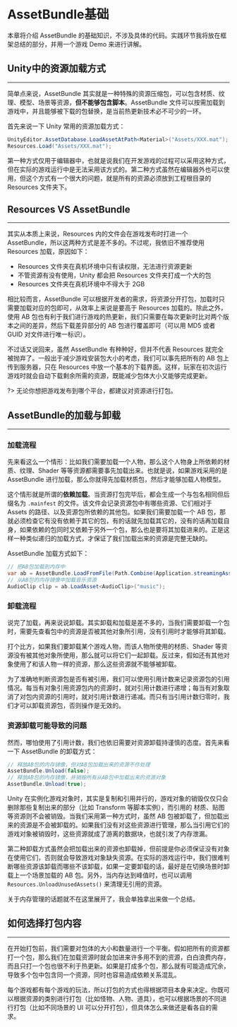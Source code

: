 # AssetBundle基础

本章将介绍 AssetBundle 的基础知识，不涉及具体的代码。实践环节我将放在框架总结的部分，并用一个游戏 Demo 来进行讲解。

## Unity中的资源加载方式

---

简单点来说，AssetBundle 其实就是一种特殊的资源压缩包，可以包含材质、纹理、模型、场景等资源，**但不能够包含脚本**。AssetBundle 文件可以按需加载到游戏中，并且能够被下载的包替换，是当前热更新技术必不可少的一环。

首先来说一下 Unity 常用的资源加载方式：

```csharp
UnityEditor.AssetDatabase.LoadAssetAtPath<Material>("Assets/XXX.mat");
Resources.Load("Assets/XXX.mat");
```

第一种方式仅用于编辑器中，也就是说我们在开发游戏的过程可以采用这种方式，但在实际的游戏运行中是无法采用该方式的。第二种方式虽然在编辑器外也可以使用，但这个方式有一个很大的问题，就是所有的资源必须放到工程根目录的 Resources 文件夹下。

## Resources VS AssetBundle

---

其实从本质上来说，Resources 内的文件会在游戏发布时打进一个 AssetBundle，所以这两种方式是差不多的。不过呢，我依旧不推荐使用 Resources 加载，原因如下：

* Resources 文件夹在真机环境中只有读权限，无法进行资源更新
* 不管资源有没有使用，Unity 都会把 Resources 文件夹打成一个大的包
* Resources 文件夹在真机环境中不得大于 2GB

相比较而言，AssetBundle 可以根据开发者的需求，将资源分开打包，加载时只需要加载对应的包即可，从效率上来说是要高于 Resources 加载的。除此之外，使用 AB 包也有利于我们进行游戏的热更新，我们只需要在每次更新时比对两个版本之间的差异，然后下载差异部分的 AB 包进行覆盖即可（可以用 MD5 或者 GUID 对文件进行唯一标识）。

不过话又说回来，虽然 AssetBundle 有种种好，但并不代表 Resources 就完全被抛弃了。一般出于减少游戏安装包大小的考虑，我们可以事先把所有的 AB 包上传到服务器，只在 Resources 中放一个基本的下载界面。这样，玩家在初次运行游戏时就会自动下载剩余所需的资源，既能减少包体大小又能够完成更新。

?> 无论你想把游戏发布到哪个平台，都建议对资源进行打包。

## AssetBundle的加载与卸载

---

### 加载流程

先来看这么一个情形：比如我们需要加载一个人物，那么这个人物身上所依赖的材质、纹理、Shader 等等资源都需要事先加载出来。也就是说，如果游戏采用的是 AssetBundle 进行加载，那么你就得先加载材质包，然后才能够加载人物模型。

这个情形就是所谓的**依赖加载**。当资源打包完毕后，都会生成一个与包名相同但后缀名为 `.mainfest` 的文件。该文件会记录资源包中有哪些资源、它们相对于 Assets 的路径、以及资源包所依赖的其他包。如果我们需要加载一个 AB 包，那就必须检查它有没有依赖于其它的包，有的话就先加载其它的，没有的话再加载自身，如果依赖的包同时又依赖于另外一个包，那么也是要将其加载进来的。正是这样一种类似递归的加载方式，才保证了我们加载出来的资源是完整无缺的。

AssetBundle 加载方式如下：

```csharp
// 把AB包加载到内存中
var ab = AssetBundle.LoadFromFile(Path.Combine(Application.streamingAssetsPath, "myassetBundle"));
// 从AB包的内存镜像中加载音乐资源
AudioClip clip = ab.LoadAsset<AudioClip>("music");
```

### 卸载流程

说完了加载，再来说说卸载。其实卸载和加载是差不多的，当我们需要卸载一个包时，需要先查看包中的资源是否被其他对象所引用，没有引用时才能够将其卸载。

打个比方，如果我们要卸载某个游戏人物，而该人物所使用的材质、Shader 等资源没有被其他对象所使用，那么就可以将它们一起卸载。反过来，假如还有其他对象使用了和该人物一样的资源，那么这些资源就不能够被卸载。

为了准确地判断资源包是否有被引用，我们可以使用引用计数来记录资源包的引用情况。每当有对象引用资源包内的资源时，就对引用计数进行递增；每当有对象取消了对包内资源的引用时，就对引用计数进行递减。而只有当引用计数归零时，我们才可以卸载资源包，否则操作是无效的。

### 资源卸载可能导致的问题

然而，哪怕使用了引用计数，我们也依旧需要对资源卸载持谨慎的态度。首先来看一下 AssetBundle 的卸载方式：

```csharp
// 释放AB包的内存镜像，但对AB包加载出来的资源不作处理
AssetBundle.Unload(false);
// 释放AB包的内存镜像，并销毁所有从AB包中加载出来的资源对象
AssetBundle.Unload(true);
```

Unity 在实例化游戏对象时，其实是复制和引用并行的，游戏对象的销毁仅仅只会删除那些复制出来的部分（比如 Transform 等脚本实例），而引用的 材质、贴图等资源则不会被销毁。当我们采用第一种方式时，虽然 AB 包被卸载了，但加载出来的资源是不会被卸载的。如果我们没有对这些资源进行管理，那么当引用它们的游戏对象被销毁时，这些资源就成了游离的数据块，也就引发了内存泄漏。

第二种卸载方式虽然会把加载出来的资源也卸载掉，但前提是你必须保证没有对象在使用它们，否则就会导致游戏对象缺失资源。在实际的游戏运行中，我们很难判断哪些资源该卸载而哪些不该卸载，如果一定要卸载的话，最好是在切换场景时卸载上一个场景加载的 AB 包。另外，当内存达到峰值时，也可以调用 `Resources.UnloadUnusedAssets()` 来清理无引用的资源。

关于内存管理的话题就不在这里展开了，我会单独拿出来做一个总结。

## 如何选择打包内容

---

在开始打包前，我们需要对包体的大小和数量进行一个平衡。假如把所有的资源都打一个包，那么我们在加载资源时就会加进来许多用不到的资源，白白浪费内存，而且只打一个包也很不利于热更新。如果是打成多个包，那么就有可能造成冗余，导致多个包中包含同一个资源，同时也容易造成依赖关系混乱。

每个游戏都有每个游戏的玩法，所以打包的方式也得根据项目本身来决定。你既可以根据资源的类别进行打包（比如怪物、人物、道具），也可以根据场景的不同进行打包（比如不同场景的 UI 可以分开打包），但具体怎么来做还是看各自的需求。